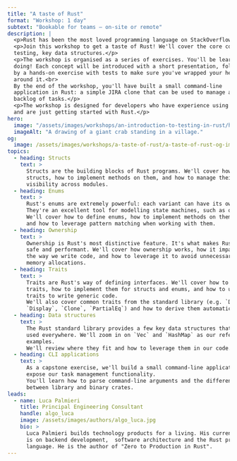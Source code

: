 ```yaml
---
title: "A taste of Rust"
format: "Workshop: 1 day"
subtext: "Bookable for teams – on-site or remote"
description: |
  <p>Rust has been the most loved programming language on StackOverflow for 7 years in a row. What's it all about?</p>
  <p>Join this workshop to get a taste of Rust! We'll cover the core concepts of the language: structs, enums, traits, 
  testing, key data structures.</p>
  <p>The workshop is organised as a series of exercises. You'll be learning by
  doing! Each concept will be introduced with a short presentation, followed
  by a hands-on exercise with tests to make sure you've wrapped your head
  around it.<br>
  By the end of the workshop, you'll have built a small command-line
  application in Rust: a simple JIRA clone that can be used to manage a
  backlog of tasks.</p>
  <p>The workshop is designed for developers who have experience using other programming languages 
  and are just getting started with Rust.</p>
hero:
  image: "/assets/images/workshops/an-introduction-to-testing-in-rust/header-background.jpg"
  imageAlt: "A drawing of a giant crab standing in a village."
og:
  image: /assets/images/workshops/a-taste-of-rust/a-taste-of-rust-og-image.jpeg
topics:
  - heading: Structs
    text: >
      Structs are the building blocks of Rust programs. We'll cover how to define
      structs, how to implement methods on them, and how to manage their 
      visibility across modules.
  - heading: Enums
    text: >
      Rust's enums are extremely powerful: each variant can have its own data!
      They're an excellent tool for modelling state machines, such as our tasks. 
      We'll cover how to define enums, how to implement methods on them, 
      and how to leverage pattern matching when working with them.
  - heading: Ownership
    text: >
      Ownership is Rust's most distinctive feature. It's what makes Rust code
      safe and performant. We'll cover how ownership works, how it impacts
      the way we write code, and how to leverage it to avoid unnecessary
      memory allocations.
  - heading: Traits
    text: >
      Traits are Rust's way of defining interfaces. We'll cover how to define
      traits, how to implement them for structs and enums, and how to use
      traits to write generic code.
      We'll also cover common traits from the standard library (e.g. `Debug`,
      `Display`, `Clone`, `PartialEq`) and how to derive them automatically.
  - heading: Data structures
    text: >
      The Rust standard library provides a few key data structures that are
      used everywhere. We'll zoom in on `Vec` and `HashMap` as our reference
      examples.
      We'll review where they fit and how to leverage them in our code.
  - heading: CLI applications
    text: >
      As a capstone exercise, we'll build a small command-line application to
      expose our task management functionality.  
      You'll learn how to parse command-line arguments and the difference
      between library and binary crates.
leads:
  - name: Luca Palmieri
    title: Principal Engineering Consultant
    handle: algo_luca
    image: /assets/images/authors/algo_luca.jpg
    bio: >
      Luca Palmieri builds technology products for a living. His current focus
      is on backend development,  software architecture and the Rust programming
      language. He is the author of "Zero to Production in Rust".
---
```


<!--break-->
